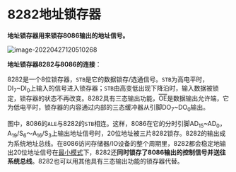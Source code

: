 # 8282地址锁存器

**地址锁存器用来锁存8086输出的地址信号。**

![image-20220427120510268](D:/Data/typora/photo/image-20220427120510268.png)

**地址锁存器8282与8086的连接**：

​	8282是一个8位锁存器，`STB`是它的数据锁存/选通信号。`STB`为高电平时，DI<sub>7</sub>~DI<sub>0</sub>上输入的信号进入锁存器；`STB`由高变低出现下降沿时，输入数据被锁定，锁存器的状态不再改变。8282具有三态输出功能，<SPAN style="TEXT-DECORATION: overline">OE</SPAN>是数据输出允许端，它为低电平时，锁存器的内容通过内部的三态缓冲器从引脚DO<sub>7</sub>~DO<sub>0</sub>输出。

​	图中，8086的`ALE`与8282的`STB`相连。这样，8086在它的分时引脚AD<sub>15</sub>~AD<sub>0</sub>，A<sub>19</sub>/S<sub>6</sub>～A<sub>16</sub>/S<sub>3</sub>上输出地址信号时，20位地址被三片8282锁存。8282的输出成为系统地址总线。在8086访问存储器/IO设备的整个周期里，8282都会稳定地输出20位地址信号
​	在[最小模式]()下，8282还**同时锁存了8086输出的控制信号并送往系统总线**。
​	8282也可以用其他具有三态输出功能的锁存器代替。
